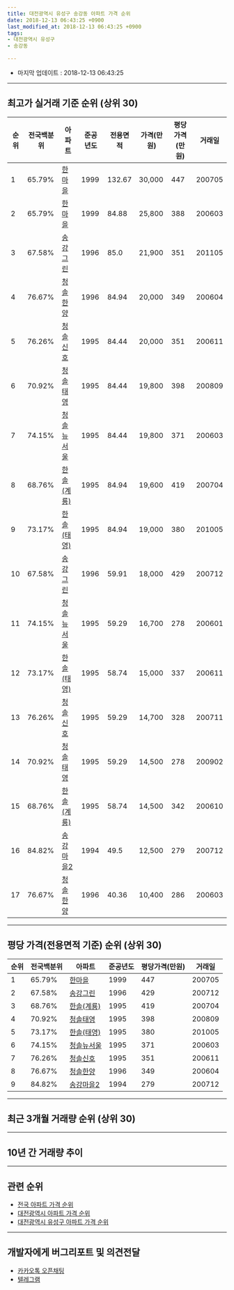 ```yaml
---
title: 대전광역시 유성구 송강동 아파트 가격 순위
date: 2018-12-13 06:43:25 +0900
last_modified_at: 2018-12-13 06:43:25 +0900
tags:
- 대전광역시 유성구
- 송강동

---
```


* 마지막 업데이트 : 2018-12-13 06:43:25

---

## 최고가 실거래 기준 순위 (상위 30)


|순위|전국백분위|아파트|준공년도|전용면적|가격(만원)|평당가격(만원)|거래일|
|---|---|---|---|---|---|---|---|
|1|65.79%|[한마을](https://search.naver.com/search.naver?query=%EB%8C%80%EC%A0%84%EA%B4%91%EC%97%AD%EC%8B%9C+%EC%9C%A0%EC%84%B1%EA%B5%AC+%EC%86%A1%EA%B0%95%EB%8F%99+%ED%95%9C%EB%A7%88%EC%9D%84)|1999|132.67|30,000|447|200705|
|2|65.79%|[한마을](https://search.naver.com/search.naver?query=%EB%8C%80%EC%A0%84%EA%B4%91%EC%97%AD%EC%8B%9C+%EC%9C%A0%EC%84%B1%EA%B5%AC+%EC%86%A1%EA%B0%95%EB%8F%99+%ED%95%9C%EB%A7%88%EC%9D%84)|1999|84.88|25,800|388|200603|
|3|67.58%|[송강그린](https://search.naver.com/search.naver?query=%EB%8C%80%EC%A0%84%EA%B4%91%EC%97%AD%EC%8B%9C+%EC%9C%A0%EC%84%B1%EA%B5%AC+%EC%86%A1%EA%B0%95%EB%8F%99+%EC%86%A1%EA%B0%95%EA%B7%B8%EB%A6%B0)|1996|85.0|21,900|351|201105|
|4|76.67%|[청솔한양](https://search.naver.com/search.naver?query=%EB%8C%80%EC%A0%84%EA%B4%91%EC%97%AD%EC%8B%9C+%EC%9C%A0%EC%84%B1%EA%B5%AC+%EC%86%A1%EA%B0%95%EB%8F%99+%EC%B2%AD%EC%86%94%ED%95%9C%EC%96%91)|1996|84.94|20,000|349|200604|
|5|76.26%|[청솔신호](https://search.naver.com/search.naver?query=%EB%8C%80%EC%A0%84%EA%B4%91%EC%97%AD%EC%8B%9C+%EC%9C%A0%EC%84%B1%EA%B5%AC+%EC%86%A1%EA%B0%95%EB%8F%99+%EC%B2%AD%EC%86%94%EC%8B%A0%ED%98%B8)|1995|84.44|20,000|351|200611|
|6|70.92%|[청솔태영](https://search.naver.com/search.naver?query=%EB%8C%80%EC%A0%84%EA%B4%91%EC%97%AD%EC%8B%9C+%EC%9C%A0%EC%84%B1%EA%B5%AC+%EC%86%A1%EA%B0%95%EB%8F%99+%EC%B2%AD%EC%86%94%ED%83%9C%EC%98%81)|1995|84.44|19,800|398|200809|
|7|74.15%|[청솔뉴서울](https://search.naver.com/search.naver?query=%EB%8C%80%EC%A0%84%EA%B4%91%EC%97%AD%EC%8B%9C+%EC%9C%A0%EC%84%B1%EA%B5%AC+%EC%86%A1%EA%B0%95%EB%8F%99+%EC%B2%AD%EC%86%94%EB%89%B4%EC%84%9C%EC%9A%B8)|1995|84.44|19,800|371|200603|
|8|68.76%|[한솔(계룡)](https://search.naver.com/search.naver?query=%EB%8C%80%EC%A0%84%EA%B4%91%EC%97%AD%EC%8B%9C+%EC%9C%A0%EC%84%B1%EA%B5%AC+%EC%86%A1%EA%B0%95%EB%8F%99+%ED%95%9C%EC%86%94%28%EA%B3%84%EB%A3%A1%29)|1995|84.94|19,600|419|200704|
|9|73.17%|[한솔(태영)](https://search.naver.com/search.naver?query=%EB%8C%80%EC%A0%84%EA%B4%91%EC%97%AD%EC%8B%9C+%EC%9C%A0%EC%84%B1%EA%B5%AC+%EC%86%A1%EA%B0%95%EB%8F%99+%ED%95%9C%EC%86%94%28%ED%83%9C%EC%98%81%29)|1995|84.94|19,000|380|201005|
|10|67.58%|[송강그린](https://search.naver.com/search.naver?query=%EB%8C%80%EC%A0%84%EA%B4%91%EC%97%AD%EC%8B%9C+%EC%9C%A0%EC%84%B1%EA%B5%AC+%EC%86%A1%EA%B0%95%EB%8F%99+%EC%86%A1%EA%B0%95%EA%B7%B8%EB%A6%B0)|1996|59.91|18,000|429|200712|
|11|74.15%|[청솔뉴서울](https://search.naver.com/search.naver?query=%EB%8C%80%EC%A0%84%EA%B4%91%EC%97%AD%EC%8B%9C+%EC%9C%A0%EC%84%B1%EA%B5%AC+%EC%86%A1%EA%B0%95%EB%8F%99+%EC%B2%AD%EC%86%94%EB%89%B4%EC%84%9C%EC%9A%B8)|1995|59.29|16,700|278|200601|
|12|73.17%|[한솔(태영)](https://search.naver.com/search.naver?query=%EB%8C%80%EC%A0%84%EA%B4%91%EC%97%AD%EC%8B%9C+%EC%9C%A0%EC%84%B1%EA%B5%AC+%EC%86%A1%EA%B0%95%EB%8F%99+%ED%95%9C%EC%86%94%28%ED%83%9C%EC%98%81%29)|1995|58.74|15,000|337|200611|
|13|76.26%|[청솔신호](https://search.naver.com/search.naver?query=%EB%8C%80%EC%A0%84%EA%B4%91%EC%97%AD%EC%8B%9C+%EC%9C%A0%EC%84%B1%EA%B5%AC+%EC%86%A1%EA%B0%95%EB%8F%99+%EC%B2%AD%EC%86%94%EC%8B%A0%ED%98%B8)|1995|59.29|14,700|328|200711|
|14|70.92%|[청솔태영](https://search.naver.com/search.naver?query=%EB%8C%80%EC%A0%84%EA%B4%91%EC%97%AD%EC%8B%9C+%EC%9C%A0%EC%84%B1%EA%B5%AC+%EC%86%A1%EA%B0%95%EB%8F%99+%EC%B2%AD%EC%86%94%ED%83%9C%EC%98%81)|1995|59.29|14,500|278|200902|
|15|68.76%|[한솔(계룡)](https://search.naver.com/search.naver?query=%EB%8C%80%EC%A0%84%EA%B4%91%EC%97%AD%EC%8B%9C+%EC%9C%A0%EC%84%B1%EA%B5%AC+%EC%86%A1%EA%B0%95%EB%8F%99+%ED%95%9C%EC%86%94%28%EA%B3%84%EB%A3%A1%29)|1995|58.74|14,500|342|200610|
|16|84.82%|[송강마을2](https://search.naver.com/search.naver?query=%EB%8C%80%EC%A0%84%EA%B4%91%EC%97%AD%EC%8B%9C+%EC%9C%A0%EC%84%B1%EA%B5%AC+%EC%86%A1%EA%B0%95%EB%8F%99+%EC%86%A1%EA%B0%95%EB%A7%88%EC%9D%842)|1994|49.5|12,500|279|200712|
|17|76.67%|[청솔한양](https://search.naver.com/search.naver?query=%EB%8C%80%EC%A0%84%EA%B4%91%EC%97%AD%EC%8B%9C+%EC%9C%A0%EC%84%B1%EA%B5%AC+%EC%86%A1%EA%B0%95%EB%8F%99+%EC%B2%AD%EC%86%94%ED%95%9C%EC%96%91)|1996|40.36|10,400|286|200603|


---

## 평당 가격(전용면적 기준) 순위 (상위 30)


|순위|전국백분위|아파트|준공년도|평당가격(만원)|거래일|
|---|---|---|---|---|---|
|1|65.79%|[한마을](https://search.naver.com/search.naver?query=%EB%8C%80%EC%A0%84%EA%B4%91%EC%97%AD%EC%8B%9C+%EC%9C%A0%EC%84%B1%EA%B5%AC+%EC%86%A1%EA%B0%95%EB%8F%99+%ED%95%9C%EB%A7%88%EC%9D%84)|1999|447|200705|
|2|67.58%|[송강그린](https://search.naver.com/search.naver?query=%EB%8C%80%EC%A0%84%EA%B4%91%EC%97%AD%EC%8B%9C+%EC%9C%A0%EC%84%B1%EA%B5%AC+%EC%86%A1%EA%B0%95%EB%8F%99+%EC%86%A1%EA%B0%95%EA%B7%B8%EB%A6%B0)|1996|429|200712|
|3|68.76%|[한솔(계룡)](https://search.naver.com/search.naver?query=%EB%8C%80%EC%A0%84%EA%B4%91%EC%97%AD%EC%8B%9C+%EC%9C%A0%EC%84%B1%EA%B5%AC+%EC%86%A1%EA%B0%95%EB%8F%99+%ED%95%9C%EC%86%94%28%EA%B3%84%EB%A3%A1%29)|1995|419|200704|
|4|70.92%|[청솔태영](https://search.naver.com/search.naver?query=%EB%8C%80%EC%A0%84%EA%B4%91%EC%97%AD%EC%8B%9C+%EC%9C%A0%EC%84%B1%EA%B5%AC+%EC%86%A1%EA%B0%95%EB%8F%99+%EC%B2%AD%EC%86%94%ED%83%9C%EC%98%81)|1995|398|200809|
|5|73.17%|[한솔(태영)](https://search.naver.com/search.naver?query=%EB%8C%80%EC%A0%84%EA%B4%91%EC%97%AD%EC%8B%9C+%EC%9C%A0%EC%84%B1%EA%B5%AC+%EC%86%A1%EA%B0%95%EB%8F%99+%ED%95%9C%EC%86%94%28%ED%83%9C%EC%98%81%29)|1995|380|201005|
|6|74.15%|[청솔뉴서울](https://search.naver.com/search.naver?query=%EB%8C%80%EC%A0%84%EA%B4%91%EC%97%AD%EC%8B%9C+%EC%9C%A0%EC%84%B1%EA%B5%AC+%EC%86%A1%EA%B0%95%EB%8F%99+%EC%B2%AD%EC%86%94%EB%89%B4%EC%84%9C%EC%9A%B8)|1995|371|200603|
|7|76.26%|[청솔신호](https://search.naver.com/search.naver?query=%EB%8C%80%EC%A0%84%EA%B4%91%EC%97%AD%EC%8B%9C+%EC%9C%A0%EC%84%B1%EA%B5%AC+%EC%86%A1%EA%B0%95%EB%8F%99+%EC%B2%AD%EC%86%94%EC%8B%A0%ED%98%B8)|1995|351|200611|
|8|76.67%|[청솔한양](https://search.naver.com/search.naver?query=%EB%8C%80%EC%A0%84%EA%B4%91%EC%97%AD%EC%8B%9C+%EC%9C%A0%EC%84%B1%EA%B5%AC+%EC%86%A1%EA%B0%95%EB%8F%99+%EC%B2%AD%EC%86%94%ED%95%9C%EC%96%91)|1996|349|200604|
|9|84.82%|[송강마을2](https://search.naver.com/search.naver?query=%EB%8C%80%EC%A0%84%EA%B4%91%EC%97%AD%EC%8B%9C+%EC%9C%A0%EC%84%B1%EA%B5%AC+%EC%86%A1%EA%B0%95%EB%8F%99+%EC%86%A1%EA%B0%95%EB%A7%88%EC%9D%842)|1994|279|200712|


---

## 최근 3개월 거래량 순위 (상위 30)


<div style="width:100%;">
    <canvas id="deal_count_ranking" height="250"></canvas>
</div>


<script>
new Chart(document.getElementById("deal_count_ranking"), {
    type: 'horizontalBar',
    data: {
        labels: ['송강그린', '청솔뉴서울', '한솔(태영)', '송강마을2', '한마을', '한솔(계룡)', '청솔한양', '청솔태영', '청솔신호'],
        datasets: [{
            label: '실거래 수',
            data: [22, 7, 7, 6, 5, 5, 4, 2, 2],
            borderColor: "rgba(255, 0, 128, 1)",
            backgroundColor: "rgba(255, 0, 128, 0.5)",
            fill: false,
        }]
    },
    options: {
        responsive: true,
        title: {
            display: true,
            text: '최근 3개월 거래량 순위'
        },
        tooltips: {
            mode: 'index',
            intersect: false,
            callbacks: {
                title: function(tooltipItems, data) {
                    return "실거래 수:";
                },
                label: function(tooltipItem, data) {
                    return data.labels[tooltipItem.index] + ": " + tooltipItem.xLabel;
                }
            }
        },
        hover: {
            mode: 'nearest',
            intersect: true
        },
        scales: {
            xAxes: [{
                display: true,
                scaleLabel: {
                    display: true,
                    labelString: '실거래 수'
                },
                ticks: {
                    suggestedMin: 0,
                }
            }],
            yAxes: [{
                display: true,
                ticks: {
                    autoSkip: false,
                    callback: function(value, index, values) {
                        if (value.length > 15)
                            return value.substr(0, 13) + "...";
                        else
                            return value;
                    }
                },
                scaleLabel: {
                    display: false,
                }
            }]
        }
    }
});

</script>


---

## 10년 간 거래량 추이


<div style="width:100%;">
    <canvas id="deal_progress" height="250"></canvas>
</div>

<script>
new Chart(document.getElementById("deal_progress"), {
    type: 'line',
    data: {
        labels: ['200812','200901','200902','200903','200904','200905','200906','200907','200908','200909','200910','200911','200912','201001','201002','201003','201004','201005','201006','201007','201008','201009','201010','201011','201012','201101','201102','201103','201104','201105','201106','201107','201108','201109','201110','201111','201112','201201','201202','201203','201204','201205','201206','201207','201208','201209','201210','201211','201212','201301','201302','201303','201304','201305','201306','201307','201308','201309','201310','201311','201312','201401','201402','201403','201404','201405','201406','201407','201408','201409','201410','201411','201412','201501','201502','201503','201504','201505','201506','201507','201508','201509','201510','201511','201512','201601','201602','201603','201604','201605','201606','201607','201608','201609','201610','201611','201612','201701','201702','201703','201704','201705','201706','201707','201708','201709','201710','201711','201712','201801','201802','201803','201804','201805','201806','201807','201808','201809','201810','201811','201812'],
        datasets: [{
            label: '실거래 수',
            pointRadius: 1,
            data: [33, 39, 62, 56, 54, 60, 49, 69, 94, 103, 59, 64, 88, 111, 78, 108, 69, 75, 75, 62, 73, 63, 90, 79, 65, 88, 45, 41, 39, 98, 35, 16, 23, 33, 36, 37, 35, 33, 57, 62, 48, 45, 30, 36, 43, 51, 78, 64, 48, 43, 51, 62, 59, 43, 66, 41, 35, 49, 68, 47, 45, 46, 72, 86, 30, 50, 37, 33, 32, 31, 44, 25, 38, 36, 31, 58, 53, 36, 32, 33, 34, 31, 51, 46, 47, 43, 42, 51, 54, 40, 52, 53, 45, 65, 123, 67, 44, 19, 58, 72, 46, 35, 41, 44, 17, 32, 21, 22, 26, 25, 24, 45, 19, 27, 14, 20, 22, 35, 33, 23, 4],
            borderColor: "rgba(255, 201, 14, 1)",
            backgroundColor: "rgba(255, 201, 14, 0.5)",
            fill: true,
        }]
    },
    options: {
        responsive: true,
        title: {
            display: true,
            text: '10년간 거래량 추이'
        },
        tooltips: {
            mode: 'index',
            intersect: false,
        },
        hover: {
            mode: 'nearest',
            intersect: true
        },
        scales: {
            xAxes: [{
                display: true,
                scaleLabel: {
                    display: true,
                    labelString: '년/월'
                }
            }],
            yAxes: [{
                display: true,
                ticks: {
                    suggestedMin: 0,
                },
                scaleLabel: {
                    display: true,
                    labelString: '실거래 수'
                }
            }]
        }
    }
});

</script>


---

## 관련 순위

- [전국 아파트 가격 순위](https://inasie.github.io/apt-ranking/전국)
- [대전광역시 아파트 가격 순위](https://inasie.github.io/apt-ranking/대전광역시)
- [대전광역시 유성구 아파트 가격 순위](https://inasie.github.io/apt-ranking/대전광역시-유성구)


---

## 개발자에게 버그리포트 및 의견전달

- [카카오톡 오픈채팅](https://open.kakao.com/o/gLJUAP4)
- [텔레그램](https://t.me/inasie)

